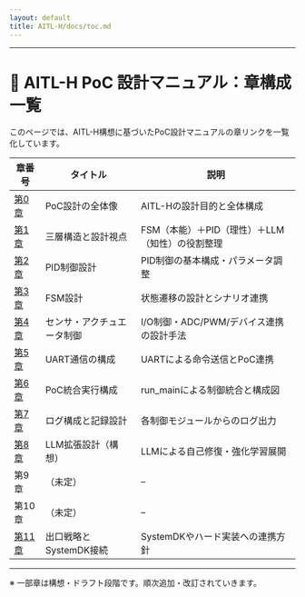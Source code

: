 ```yaml
---
layout: default
title: AITL-H/docs/toc.md
---
```


---

# 📘 AITL-H PoC 設計マニュアル：章構成一覧

このページでは、AITL-H構想に基づいたPoC設計マニュアルの章リンクを一覧化しています。

| 章番号 | タイトル | 説明 |
|--------|----------|------|
| [第0章](chapter00_overview.md) | PoC設計の全体像 | AITL-Hの設計目的と全体構成 |
| [第1章](chapter01_aitl_architecture.md) | 三層構造と設計視点 | FSM（本能）＋PID（理性）＋LLM（知性）の役割整理 |
| [第2章](chapter02_pid_design.md) | PID制御設計 | PID制御の基本構成・パラメータ調整 |
| [第3章](chapter03_fsm_design.md) | FSM設計 | 状態遷移の設計とシナリオ連携 |
| [第4章](chapter04_sensor_interface.md) | センサ・アクチュエータ制御 | I/O制御・ADC/PWM/デバイス連携の設計手法 |
| [第5章](chapter05_uart_control.md) | UART通信の構成 | UARTによる命令送信とPoC連携 |
| [第6章](chapter06_run_main_arch.md) | PoC統合実行構成 | run_mainによる制御統合と構成図 |
| [第7章](chapter07_log_monitoring.md) | ログ構成と記録設計 | 各制御モジュールからのログ出力 |
| [第8章](chapter08_llm_integration.md) | LLM拡張設計（構想） | LLMによる自己修復・強化学習展開 |
| 第9章 | （未定） | – |
| 第10章 | （未定） | – |
| [第11章](chapter11_exit_strategy.md) | 出口戦略とSystemDK接続 | SystemDKやハード実装への連携方針 |

---

※ 一部章は構想・ドラフト段階です。順次追加・改訂されていきます。
